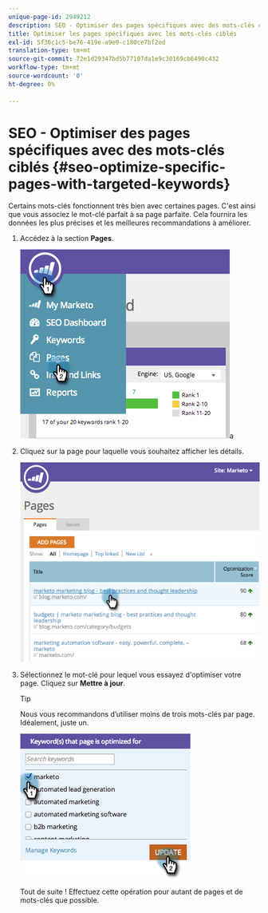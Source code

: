 ```yaml
---
unique-page-id: 2949212
description: SEO - Optimiser des pages spécifiques avec des mots-clés ciblés - Docs Marketo - Documentation du produit
title: Optimiser les pages spécifiques avec les mots-clés ciblés
exl-id: 5f36c1c5-be76-419e-a9e0-c180ce7bf2ed
translation-type: tm+mt
source-git-commit: 72e1d29347bd5b77107da1e9c30169cb6490c432
workflow-type: tm+mt
source-wordcount: '0'
ht-degree: 0%

---
```


# SEO - Optimiser des pages spécifiques avec des mots-clés ciblés {#seo-optimize-specific-pages-with-targeted-keywords}

Certains mots-clés fonctionnent très bien avec certaines pages. C&#39;est ainsi que vous associez le mot-clé parfait à sa page parfaite. Cela fournira les données les plus précises et les meilleures recommandations à améliorer.

1. Accédez à la section **Pages**.

   ![](assets/image2014-9-18-12-3a52-3a28.png)a

1. Cliquez sur la page pour laquelle vous souhaitez afficher les détails.

   ![](assets/image2014-9-18-12-3a52-3a41.png)

1. Sélectionnez le mot-clé pour lequel vous essayez d&#39;optimiser votre page. Cliquez sur **Mettre à jour**.

   >[!TIP]
   >
   >Nous vous recommandons d’utiliser moins de trois mots-clés par page. Idéalement, juste un.

   ![](assets/image2014-9-18-12-3a52-3a46.png)

   Tout de suite ! Effectuez cette opération pour autant de pages et de mots-clés que possible.
